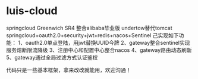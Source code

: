 # luis-cloud
springcloud Greenwich SR4 整合alibaba毕业版
undertow替代tomcat
springcloud+oauth2.0+security+jwt+redis+nacos+Sentinel
己实现如下功能：
1、oauth2.0单点登陆，用jwt替换UUID今牌
2、gateway整合sentinel实现服务熔断限流降级
3、注册中心和配置中心整合nacos
4、gateway路由动态刷新
5、gateway通过全局过滤方式认证鉴权

代码只是一些基本框架，拿来改改就能用，欢迎沟通！

